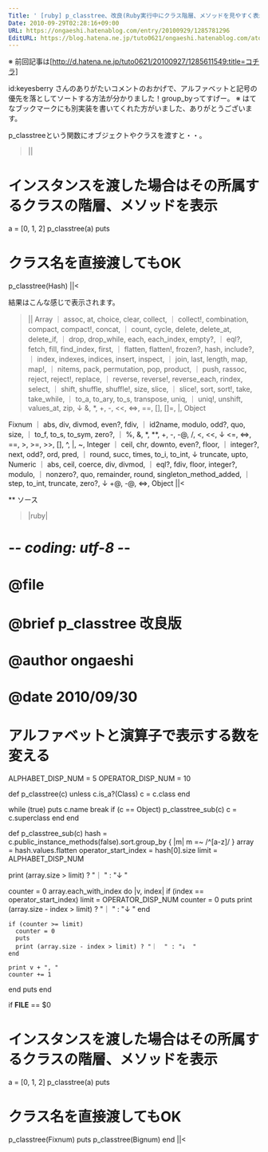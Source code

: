 ```yaml
---
Title: ' [ruby] p_classtree、改良(Ruby実行中にクラス階層、メソッドを見やすく表示する)'
Date: 2010-09-29T02:28:16+09:00
URL: https://ongaeshi.hatenablog.com/entry/20100929/1285781296
EditURL: https://blog.hatena.ne.jp/tuto0621/ongaeshi.hatenablog.com/atom/entry/6435922169449192919
---
```


※ 前回記事は[http://d.hatena.ne.jp/tuto0621/20100927/1285611549:title=コチラ]

id:keyesberry さんのありがたいコメントのおかげで、アルファベットと記号の優先を落としてソートする方法が分かりました！group_byってすげー。
※ はてなブックマークにも別実装を書いてくれた方がいました、ありがとうございます。

p_classtreeという関数にオブジェクトやクラスを渡すと・・。
>||
# インスタンスを渡した場合はその所属するクラスの階層、メソッドを表示
a = [0, 1, 2]
p_classtree(a)
puts

# クラス名を直接渡してもOK
p_classtree(Hash)
||<

結果はこんな感じで表示されます。
>||
Array
｜  assoc, at, choice, clear, collect, 
｜  collect!, combination, compact, compact!, concat, 
｜  count, cycle, delete, delete_at, delete_if, 
｜  drop, drop_while, each, each_index, empty?, 
｜  eql?, fetch, fill, find_index, first, 
｜  flatten, flatten!, frozen?, hash, include?, 
｜  index, indexes, indices, insert, inspect, 
｜  join, last, length, map, map!, 
｜  nitems, pack, permutation, pop, product, 
｜  push, rassoc, reject, reject!, replace, 
｜  reverse, reverse!, reverse_each, rindex, select, 
｜  shift, shuffle, shuffle!, size, slice, 
｜  slice!, sort, sort!, take, take_while, 
｜  to_a, to_ary, to_s, transpose, uniq, 
｜  uniq!, unshift, values_at, zip, 
↓  &, *, +, -, <<, <=>, ==, [], []=, |, 
Object

Fixnum
｜  abs, div, divmod, even?, fdiv, 
｜  id2name, modulo, odd?, quo, size, 
｜  to_f, to_s, to_sym, zero?, 
｜  %, &, *, **, +, -, -@, /, <, <<, 
↓  <=, <=>, ==, >, >=, >>, [], ^, |, ~, 
Integer
｜  ceil, chr, downto, even?, floor, 
｜  integer?, next, odd?, ord, pred, 
｜  round, succ, times, to_i, to_int, 
↓  truncate, upto, 
Numeric
｜  abs, ceil, coerce, div, divmod, 
｜  eql?, fdiv, floor, integer?, modulo, 
｜  nonzero?, quo, remainder, round, singleton_method_added, 
｜  step, to_int, truncate, zero?, 
↓  +@, -@, <=>, 
Object
||<

** ソース
>|ruby|
# -*- coding: utf-8 -*-
#
# @file 
# @brief  p_classtree 改良版
# @author ongaeshi
# @date   2010/09/30

# アルファベットと演算子で表示する数を変える
ALPHABET_DISP_NUM = 5
OPERATOR_DISP_NUM = 10

def p_classtree(c)
  unless c.is_a?(Class)
    c = c.class
  end
  
  while (true)
    puts c.name
    break if (c == Object)
    p_classtree_sub(c)
    c = c.superclass
  end
end

def p_classtree_sub(c)
  hash = c.public_instance_methods(false).sort.group_by { |m| m =~ /^[a-z]/ }
  array = hash.values.flatten
  operator_start_index = hash[0].size
  limit = ALPHABET_DISP_NUM

  print (array.size > limit) ? "｜  " :  "↓  "
  
  counter = 0
  array.each_with_index do |v, index|
    if (index == operator_start_index)
      limit = OPERATOR_DISP_NUM
      counter = 0
      puts
      print (array.size - index > limit) ? "｜  " : "↓  "
    end

    if (counter >= limit)
      counter = 0
      puts
      print (array.size - index > limit) ? "｜  " : "↓  "
    end

    print v + ", "
    counter += 1
  end
  puts
end

if __FILE__ == $0
  # インスタンスを渡した場合はその所属するクラスの階層、メソッドを表示
  a = [0, 1, 2]
  p_classtree(a)
  puts

  # クラス名を直接渡してもOK
  p_classtree(Fixnum)
  puts
  p_classtree(Bignum)
end
||<
